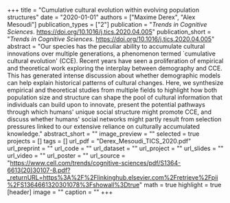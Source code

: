 +++
title = "Cumulative cultural evolution within evolving population structures"
date = "2020-01-01"
authors = ["Maxime Derex", "Alex Mesoudi"]
publication_types = ["2"]
publication = "_Trends in Cognitive Sciences_. https://doi.org/10.1016/j.tics.2020.04.005"
publication_short = "_Trends in Cognitive Sciences_. https://doi.org/10.1016/j.tics.2020.04.005"
abstract = "Our species has the peculiar ability to accumulate cultural innovations over multiple generations, a phenomenon termed `cumulative cultural evolution' (CCE). Recent years have seen a proliferation of empirical and theoretical work exploring the interplay between demography and CCE. This has generated intense discussion about whether demographic models can help explain historical patterns of cultural changes. Here, we synthesize empirical and theoretical studies from multiple fields to highlight how both population size and structure can shape the pool of cultural information that individuals can build upon to innovate, present the potential pathways through which humans' unique social structure might promote CCE, and discuss whether humans' social networks might partly result from selection pressures linked to our extensive reliance on culturally accumulated knowledge."
abstract_short = ""
image_preview = ""
selected = true
projects = []
tags = []
url_pdf = "Derex_Mesoudi_TICS_2020.pdf"
url_preprint = ""
url_code = ""
url_dataset = ""
url_project = ""
url_slides = ""
url_video = ""
url_poster = ""
url_source = "https://www.cell.com/trends/cognitive-sciences/pdf/S1364-6613(20)30107-8.pdf?_returnURL=https%3A%2F%2Flinkinghub.elsevier.com%2Fretrieve%2Fpii%2FS1364661320301078%3Fshowall%3Dtrue"
math = true
highlight = true
[header]
image = ""
caption = ""
+++
